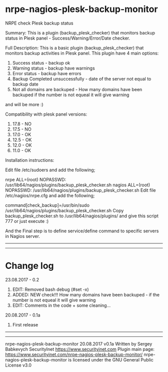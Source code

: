# nrpe-nagios-plesk-backup-monitor
NRPE check Plesk backup status

Summary:
This is a plugin (backup_plesk_checker) that monitors backup status in Plesk panel - Success/Warning/Error/Date checker.


Full Description:
This is a basic plugin (backup_plesk_checker) that monitors backup activities in Plesk panel.
This plugin have 4 main options:
1) Success status - backup ok
2) Warning status - backup have warnings
3) Error status - backup have errors
4) Backup Completed unsuccessfully - date of the server not equal to backup date
5) Not all domains are backuped - How many domains have been backuped if the number is not equeal it will give warning

and will be more :) 

Compatibility with plesk panel versions:
1) 17.8 - NO
2) 17.5 - NO
3) 17.0 - OK
4) 12.5 - OK
5) 12.0 - OK
6) 11.0 - OK

Installation instructions:

Edit file /etc/sudoers and add the following;

nrpe ALL=(root) NOPASSWD: /usr/lib64/nagios/plugins/backup_plesk_checker.sh
nagios ALL=(root) NOPASSWD: /usr/lib64/nagios/plugins/backup_plesk_checker.sh
Edit file /etc/nagios/nrpe.cfg and add the following;

command[check_backup]=/usr/bin/sudo /usr/lib64/nagios/plugins/backup_plesk_checker.sh
Copy backup_plesk_checker.sh to /usr/lib64/nagios/plugins/ and give this script 777 or just execute :)

And the Final step is to define service/define command to specific servers in Nagios server.

------------------------------------------------------------------------------------
------------------------------------------------------------------------------------
# Change log
23.08.2017 - 0.2
1) EDIT: Removed bash debug (#set -x)
2) ADDED: NEW check!!! How many domains have been backuped - if the number is not equeal it will give warning
3) EDIT: Comments in the code + some cleaning...

20.08.2017 - 0.1a
1) First release 
------------------------------------------------------------------------------------
------------------------------------------------------------------------------------
nrpe-nagios-plesk-backup-monitor 20.08.2017 v0.1a 
Written by Sergey Babkevych SecurityInet https://www.securityinet.com
Plugin main page: https://www.securityinet.com/nrpe-nagios-plesk-backup-monitor/
nrpe-nagios-plesk-backup-monitor is licensed under the GNU General Public License v3.0
